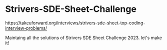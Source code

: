 # Strivers-SDE-Sheet-Challenge

https://takeuforward.org/interviews/strivers-sde-sheet-top-coding-interview-problems/

Maintaing all the solutions of Strivers SDE Sheet Challenge 2023. let's make it!
